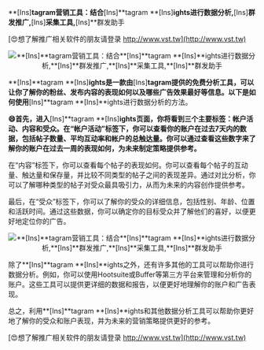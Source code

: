 **[Ins]**tagram营销工具：结合**[Ins]**tagram **[Ins]**ights进行数据分析,**[Ins]**群发推广,**[Ins]**采集工具,**[Ins]**群发助手

[😍想了解推广相关软件的朋友请登录 http://www.vst.tw](http://www.vst.tw)

 <center><img src="https://vst.tw/MP4/tuiguang/png/0.png" alt="**[Ins]**tagram营销工具：结合**[Ins]**tagram **[Ins]**ights进行数据分析,**[Ins]**群发推广,**[Ins]**采集工具,**[Ins]**群发助手"></center>

**[Ins]**tagram **[Ins]**ights是一款由**[Ins]**tagram提供的免费分析工具，可以让你了解你的粉丝、发布内容的表现如何以及哪些广告效果最好等信息。以下是如何使用**[Ins]**tagram **[Ins]**ights进行数据分析的方法。

**😄首先，进入**[Ins]**tagram **[Ins]**ights页面，你将看到三个主要标签：帐户活动、内容和受众。在“帐户活动”标签下，你可以查看你的账户在过去7天内的数据，包括帖子数量、平均互动率和帐户的总触达量。你可以通过查看这些数字来了解你的账户在过去一周的表现如何，为未来制定策略提供参考。**

在“内容”标签下，你可以查看每个帖子的表现如何。你可以查看每个帖子的互动量、触达量和保存量，并比较不同类型的帖子之间的表现差异。通过对比分析，你可以了解哪种类型的帖子对受众最具吸引力，从而为未来的内容创作提供参考。

最后，在“受众”标签下，你可以了解你的受众的详细信息，包括性别、年龄、位置和活跃时间。通过这些数据，你可以确定你的目标受众并了解他们的喜好，以便更好地定位你的广告。

 <center><img src="https://vst.tw/MP4/tuiguang/png/8.png" alt="**[Ins]**tagram营销工具：结合**[Ins]**tagram **[Ins]**ights进行数据分析,**[Ins]**群发推广,**[Ins]**采集工具,**[Ins]**群发助手"></center>

除了**[Ins]**tagram **[Ins]**ights之外，还有许多其他的工具可以帮助你进行数据分析。例如，你可以使用Hootsuite或Buffer等第三方平台来管理和分析你的账户。这些工具可以提供更详细的数据和报告，以便更好地理解你的账户和广告表现。

总之，利用**[Ins]**tagram **[Ins]**ights和其他数据分析工具可以帮助你更好地了解你的受众和账户表现，并为未来的营销策略提供更好的参考。

[😍想了解推广相关软件的朋友请登录 http://www.vst.tw](http://www.vst.tw)



